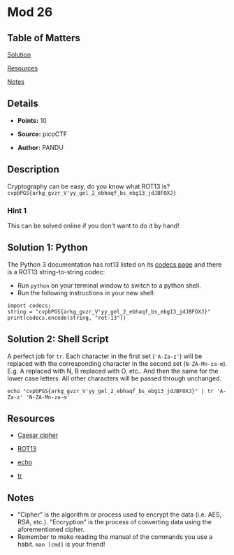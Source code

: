 # Mod 26

## Table of Matters

[Solution](#Solution-1:-Python)

[Resources](#Resources)

[Notes](#Notes)

## Details

- **Points:** 10

- **Source:** picoCTF

- **Author:** PANDU

## Description

Cryptography can be easy, do you know what ROT13 is?
`cvpbPGS{arkg_gvzr_V'yy_gel_2_ebhaqf_bs_ebg13_jdJBFOXJ}`

### Hint 1

This can be solved online if you don't want to do it by hand!

## Solution 1: Python

The Python 3 documentation has rot13 listed on its [codecs page](https://docs.python.org/3/library/codecs.html) and there is a ROT13 string-to-string codec:

- Run `python` on your terminal window to switch to a python shell.
- Run the following instructions in your new shell:

```
import codecs;
string = "cvpbPGS{arkg_gvzr_V'yy_gel_2_ebhaqf_bs_ebg13_jdJBFOXJ}"
print(codecs.encode(string, "rot-13"))
```

## Solution 2: Shell Script

A perfect job for `tr`. Each character in the first set (`'A-Za-z'`) will be replaced with the corresponding character in the second set (`N-ZA-Mn-za-m`). E.g. A replaced with N, B replaced with O, etc.. And then the same for the lower case letters. All other characters will be passed through unchanged.

```
echo "cvpbPGS{arkg_gvzr_V'yy_gel_2_ebhaqf_bs_ebg13_jdJBFOXJ}" | tr 'A-Za-z' 'N-ZA-Mn-za-m'
```

## Resources

- [Caesar cipher](https://en.wikipedia.org/wiki/Caesar_cipher)

- [ROT13](https://en.wikipedia.org/wiki/ROT13)

- [echo](https://man7.org/linux/man-pages/man1/echo.1.html)

- [tr](https://man7.org/linux/man-pages/man1/tr.1p.html)

## Notes

- "Cipher" is the algorithm or process used to encrypt the data (i.e. AES, RSA, etc.). "Encryption" is the process of converting data using the aforementioned cipher.
- Remember to make reading the manual of the commands you use a habit. `man [cmd]` is your friend!
